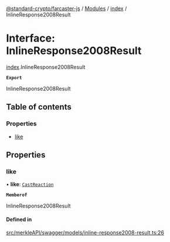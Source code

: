 [@standard-crypto/farcaster-js](../README.md) / [Modules](../modules.md) / [index](../modules/index.md) / InlineResponse2008Result

# Interface: InlineResponse2008Result

[index](../modules/index.md).InlineResponse2008Result

**`Export`**

InlineResponse2008Result

## Table of contents

### Properties

- [like](index.InlineResponse2008Result.md#like)

## Properties

### like

• **like**: [`CastReaction`](index.CastReaction.md)

**`Memberof`**

InlineResponse2008Result

#### Defined in

[src/merkleAPI/swagger/models/inline-response2008-result.ts:26](https://github.com/standard-crypto/farcaster-js/blob/main/src/merkleAPI/swagger/models/inline-response2008-result.ts#L26)
